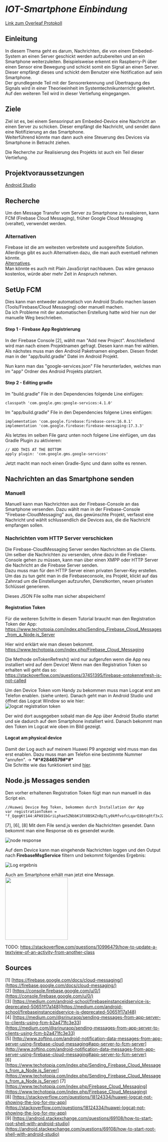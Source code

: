 # _IOT-Smartphone Einbindung_
[Link zum Overleaf Protokoll](https://v2.overleaf.com/project/5bb5baccd912b3352d0abc3c)  


## Einleitung
In diesem Thema geht es darum, Nachrichten, die von einem Embeded-System an einen Server geschickt werden aufzubereiten und an ein Smartphone weiterzuleiten. Beispielsweise erkennt ein Raspberry-Pi über einen Sensor eine Bewegung und schickt somit ein Signal an einen Server. Dieser empfängt dieses und schickt dem Benutzer eine Notification auf sein Smartphone.  
Der grundlegende Teil mit der Sensorerkennung und Übertragung des Signals wird in einer Theorieeinheit im Systemtechnikunterricht geleehrt. Auf den weiteren Teil wird in dieser Vertiefung eingegangen.

## Ziele
Ziel ist es, bei einem Sensorinput am Embeded-Device eine Nachricht an einen Server zu schicken. Dieser empfängt die Nachricht, und sendet dann eine Notifizierung an das Smartphone.  
Weiterführend könnte man dann auch eine Steuerung des Devices via Smartphone in Betracht ziehen.  

Die Recherche zur Realisierung des Projekts ist auch ein Teil dieser Vertiefung.

## Projektvoraussetzungen

[Android Studio](https://developer.android.com/studio/)

## Recherche
Um den Message Transfer vom Server zu Smartphone zu realisieren, kann FCM (Firebase Cloud Messaging), früher Google Cloud Messaging (veraltet), verwendet werden.

### Alternativen
Firebase ist die am weitesten verbreitete und ausgereifste Solution. Allerdings gibt es auch Alternativen dazu, die man auch eventuell nehmen könnte.  
[Alternatives](https://blog.back4app.com/2018/01/12/firebase-alternatives/).  
Man könnte es auch mit Plain JavaScript nachbauen. Das wäre genauso kostenlos, würde aber mehr Zeit in Anspruch nehmen.  

## SetUp FCM
Dies kann man entweder automatisch von Android Studio machen lassen (Tools/Firebase/Cloud Messaging) oder manuell machen.  
Da ich Probleme mit der automatischen Erstellung hatte wird hier nun der manuelle Weg beschrieben.  

#### Step 1 - Firebase App Registrierung
In der Firebase Console [2], wählt man "Add new Project". Anschließend wird man nach einem Projektnamen gefragt. Diesen kann man frei wählen.  
Als nächstes muss man den Android Paketnamen eingeben. Diesen findet man in der "app/build.gradle" Datei im Android Projekt.  

Nun kann man das "google-services.json" File herunterladen, welches man im "app" Ordner des Android Projekts platziert.

#### Step 2 - Editing gradle
Im "build.gradle" File in den Dependencies folgende Line einfügen:

    classpath 'com.google.gms:google-services:4.1.0'
Im "app/build.gradle" File in den Dependencies folgene Lines einfügen:

    implementation 'com.google.firebase:firebase-core:16.0.1'
    implementation 'com.google.firebase:firebase-messaging:17.3.3'
Als letztes im selben File ganz unten noch folgene Line einfügen, um das Gradle Plugin zu aktivieren:

    // ADD THIS AT THE BOTTOM
    apply plugin: 'com.google.gms.google-services'
Jetzt macht man noch einen Gradle-Sync und dann sollte es rennen.

## Nachrichten an das Smartphone senden
### Manuell
Manuell kann man Nachrichten aus der Firebase-Console an das Smartphone versenden. Dazu wählt man in der Firebase-Console "Firebase-CloudMessaging" aus, das gewünschte Projekt, verfasst eine Nachricht und wählt schlussendlich die Devices aus, die die Nachricht empfangen sollen.

### Nachrichten vom HTTP Server verschicken
Die Firebase-CloudMessaging Server senden Nachrichten an die Clients. Um selber die Nachrichten zu versenden, ohne dazu in die Firebase-Console gehen zu müssen, kann man über einen XMPP oder HTTP Server die Nachricht an die Firebase Server senden.  
Dazu muss man für den HTTP Server einen privaten Server-Key erstellen. Um das zu tun geht man in die Firebaseconsole, ins Projekt, klickt auf das Zahnrad um die Einstellungen aufzurufen, Dienstkonten, neuen privaten Schlüssel generieren.  

Dieses JSON File sollte man sicher abspeichern!

#### Registration Token
Für die weiteren Schritte in diesem Tutorial braucht man den Registration Token der App:  
https://www.techotopia.com/index.php/Sending_Firebase_Cloud_Messages_from_a_Node.js_Server  

Hier wird erklärt wie man diesen bekommt.  
https://www.techotopia.com/index.php/Firebase_Cloud_Messaging  

Die Methode onTokenRefresh() wird nur aufgerufen wenn die App neu installiert wird auf dem Device! Wenn man den Registration Token so erhalten will geht das so:  
https://stackoverflow.com/questions/37451395/firebase-ontokenrefresh-is-not-called

Um den Device Token vom Handy zu bekommen muss man Logcat erst am Telefon enablen. (siehe unten).
Danach geht man in Android Studio und öffnet das Logcat Window so wie hier:  
![logcat registration token](documentationImages/logcat2.PNG)  

Der wird dort ausgegeben sobald man die App über Android Studio startet und sie dadurch auf dem Smartphone installiert wird. Danach bekommt man den Token im Logcat wie oben im Bild gezeigt.

#### Logcat am physical device
Damit der Log auch auf meinem Huawei P9 angezeigt wird muss man das erst enablen. Dazu muss man am Telefon eine bestimmte Nummer "anrufen".  -> __\*#\*#2846579#\*#\*__  
Die Schritte wie das funktioniert sind [hier](https://stackoverflow.com/questions/18124334/huawei-logcat-not-showing-the-log-for-my-app).

## Node.js Messages senden
Den vorher erhaltenen Registration Token fügt man nun manuell in das Script ein.
```node
//Huawei Device Reg Token, bekommen durch Installation der App
var registrationToken = "f_QqegKt144:APA91bGriLphae5ZNbbK1FX8BSKZnBpTLy0kMfvofcLqarE8btq8tf3xJZEAjrvIUWP0Spv30PD1pTSxnXe4mynplbMmphiwrXchXpt67vsTCKzhqWx9pePpbR7KDm15hNTarvEbJOUH"
```

[7], [6], [8]
Mit dem File send.js werden die Nachrichten gesendet. Dann bekommt man eine Response ob es gesendet wurde.  

![node response](documentationImages/sendingOverConsole.PNG)  

Auf dem Device kann man eingehende Nachrichten loggen und den Output nach __FirebaseMsgService__ filtern und bekommt folgendes Ergebnis:  

![Log ergebnis](documentationImages/logcat.PNG)

Auch am Smartphone erhält man jetzt eine Message.  
<img src="documentationImages/huaweiMsg.png" width="200px" />

TODO: https://stackoverflow.com/questions/10996479/how-to-update-a-textview-of-an-activity-from-another-class

## Sources
[1] [https://firebase.google.com/docs/cloud-messaging/](https://firebase.google.com/docs/cloud-messaging/)  
[2] [https://console.firebase.google.com/u/0/](https://console.firebase.google.com/u/0/)  
[3] [https://medium.com/android-school/firebaseinstanceidservice-is-deprecated-50651f17a148](https://medium.com/android-school/firebaseinstanceidservice-is-deprecated-50651f17a148)  
[4] [https://medium.com/@srinuraop/sending-messages-from-app-server-to-clients-using-fcm-b2a471fc3e33](https://medium.com/@srinuraop/sending-messages-from-app-server-to-clients-using-fcm-b2a471fc3e33)  
[5] [http://www.zoftino.com/android-notification-data-messages-from-app-server-using-firebase-cloud-messaging#app-server-to-fcm-server](http://www.zoftino.com/android-notification-data-messages-from-app-server-using-firebase-cloud-messaging#app-server-to-fcm-server)  
[6] [https://www.techotopia.com/index.php/Sending_Firebase_Cloud_Messages_from_a_Node.js_Server](https://www.techotopia.com/index.php/Sending_Firebase_Cloud_Messages_from_a_Node.js_Server)
[7] [https://www.techotopia.com/index.php/Firebase_Cloud_Messaging](https://www.techotopia.com/index.php/Firebase_Cloud_Messaging)  
[8] [https://stackoverflow.com/questions/18124334/huawei-logcat-not-showing-the-log-for-my-app](https://stackoverflow.com/questions/18124334/huawei-logcat-not-showing-the-log-for-my-app)  
[9] [https://android.stackexchange.com/questions/69108/how-to-start-root-shell-with-android-studio](https://android.stackexchange.com/questions/69108/how-to-start-root-shell-with-android-studio)